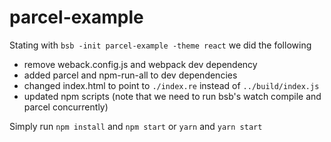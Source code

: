 # parcel-example

Stating with `bsb -init parcel-example -theme react` we did the following

 - remove weback.config.js and webpack dev dependency
 - added parcel and npm-run-all to dev dependencies
 - changed index.html to point to `./index.re` instead of `../build/index.js`
 - updated npm scripts (note that we need to run bsb's watch compile and parcel concurrently)

Simply run `npm install` and `npm start` or `yarn` and `yarn start`